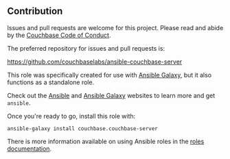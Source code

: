 ## Contribution

Issues and pull requests are welcome for this project. Please read and
abide by the [Couchbase Code of Conduct](http://www.couchbase.com/code-of-conduct).

The preferred repository for issues and pull requests is:

https://github.com/couchbaselabs/ansible-couchbase-server

This role was specifically created for use with
[Ansible Galaxy](https://galaxy.ansible.com/), but it also functions
as a standalone role.

Check out the [Ansible](http://www.ansible.com) and 
[Ansible Galaxy](https://galaxy.ansible.com/) websites to learn more and
get `ansible`.

Once you're ready to go, install this role with:

```
ansible-galaxy install couchbase.couchbase-server
```

There is more information available on using Ansible roles in the 
[roles documentation](http://docs.ansible.com/playbooks_roles.html#roles).
